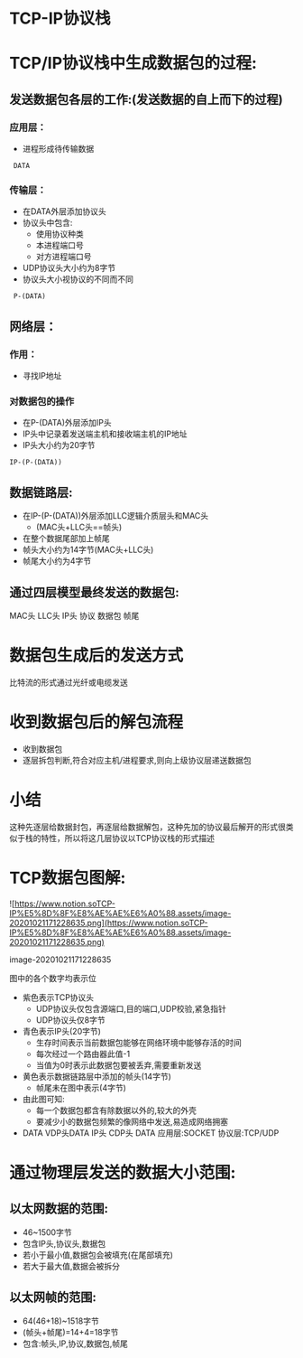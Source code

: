 # TCP-IP协议栈

# TCP/IP协议栈中生成数据包的过程:

## 发送数据包各层的工作:(发送数据的自上而下的过程)

### 应用层：

- 进程形成待传输数据

```
 DATA
```

### 传输层：

- 在DATA外层添加协议头
- 协议头中包含:
    - 使用协议种类
    - 本进程端口号
    - 对方进程端口号
- UDP协议头大小约为8字节
- 协议头大小视协议的不同而不同

```
 P-(DATA)
```

## 网络层：

### 作用：

- 寻找IP地址

### 对数据包的操作

- 在P-(DATA)外层添加IP头
- IP头中记录着发送端主机和接收端主机的IP地址
- IP头大小约为20字节

```
IP-(P-(DATA))
```

## 数据链路层:

- 在IP-(P-(DATA))外层添加LLC逻辑介质层头和MAC头
    - (MAC头+LLC头==帧头)
- 在整个数据尾部加上帧尾
- 帧头大小约为14字节(MAC头+LLC头)
- 帧尾大小约为4字节

## 通过四层模型最终发送的数据包:

MAC头 LLC头 IP头 协议 数据包 帧尾

# 数据包生成后的发送方式

比特流的形式通过光纤或电缆发送

# 收到数据包后的解包流程

- 收到数据包
- 逐层拆包判断,符合对应主机/进程要求,则向上级协议层递送数据包

# 小结

这种先逐层给数据封包，再逐层给数据解包，这种先加的协议最后解开的形式很类似于栈的特性，所以将这几层协议以TCP协议栈的形式描述

# TCP数据包图解:

![https://www.notion.soTCP-IP%E5%8D%8F%E8%AE%AE%E6%A0%88.assets/image-20201021171228635.png](https://www.notion.soTCP-IP%E5%8D%8F%E8%AE%AE%E6%A0%88.assets/image-20201021171228635.png)

image-20201021171228635

图中的各个数字均表示位

- 紫色表示TCP协议头
    - UDP协议头仅包含源端口,目的端口,UDP校验,紧急指针
    - UDP协议头仅8字节
- 青色表示IP头(20字节)
    - 生存时间表示当前数据包能够在网络环境中能够存活的时间
    - 每次经过一个路由器此值-1
    - 当值为0时表示此数据包要被丢弃,需要重新发送
- 黄色表示数据链路层中添加的帧头(14字节)
    - 帧尾未在图中表示(4字节)
- 由此图可知:
    - 每一个数据包都含有除数据以外的,较大的外壳
    - 要减少小的数据包频繁的像网络中发送,易造成网络拥塞
- DATA VDP头DATA IP头 CDP头 DATA 应用层:SOCKET 协议层:TCP/UDP

# 通过物理层发送的数据大小范围:

## 以太网数据的范围:

- 46~1500字节
- 包含IP头,协议头,数据包
- 若小于最小值,数据包会被填充(在尾部填充)
- 若大于最大值,数据会被拆分

## 以太网帧的范围:

- 64(46+18)~1518字节
- (帧头+帧尾)=14+4=18字节
- 包含:帧头,IP,协议,数据包,帧尾